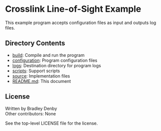 # Crosslink Line-of-Sight Example

This example program accepts configuration files as input and outputs log files.

## Directory Contents

* [build](build/README.md): Compile and run the program
* [configuration](configuration/README.md): Program configuration files
* [logs](logs/README.md): Destination directory for program logs
* [scripts](scripts/README.md): Support scripts
* [source](source/crosslink-los.cpp): Implementation files
* [README.md](README.md): This document

## License

Written by Bradley Denby  
Other contributors: None

See the top-level LICENSE file for the license.
